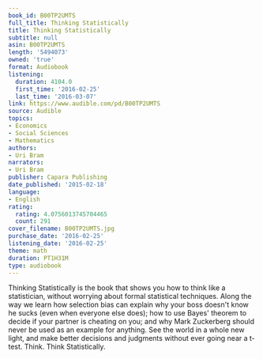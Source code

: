 ```yaml
---
book_id: B00TP2UMTS
full_title: Thinking Statistically
title: Thinking Statistically
subtitle: null
asin: B00TP2UMTS
length: '5494073'
owned: 'true'
format: Audiobook
listening:
  duration: 4104.0
  first_time: '2016-02-25'
  last_time: '2016-03-07'
link: https://www.audible.com/pd/B00TP2UMTS
source: Audible
topics:
- Economics
- Social Sciences
- Mathematics
authors:
- Uri Bram
narrators:
- Uri Bram
publisher: Capara Publishing
date_published: '2015-02-18'
language:
- English
rating:
  rating: 4.0756013745704465
  count: 291
cover_filename: B00TP2UMTS.jpg
purchase_date: '2016-02-25'
listening_date: '2016-02-25'
theme: math
duration: PT1H31M
type: audiobook
---
```

Thinking Statistically is the book that shows you how to think like a statistician, without worrying about formal statistical techniques. Along the way we learn how selection bias can explain why your boss doesn't know he sucks (even when everyone else does); how to use Bayes' theorem to decide if your partner is cheating on you; and why Mark Zuckerberg should never be used as an example for anything. See the world in a whole new light, and make better decisions and judgments without ever going near a t-test.
Think. Think Statistically.
